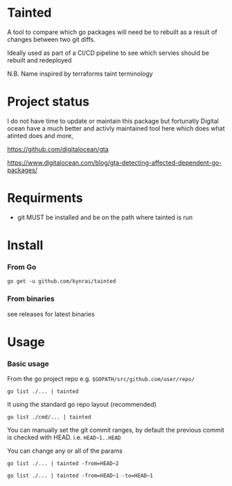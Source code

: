 # Tainted

A tool to compare which go packages will need be to rebuilt as a result of changes between two git diffs. 

Ideally used as part of a CI/CD pipeline to see which servies should be rebuilt and redeployed

N.B. Name inspired by terraforms taint terminology

# Project status

I do not have time to update or maintain this package but fortunatly Digital ocean have a much better and activly maintained tool here which does what atinted does and more,

https://github.com/digitalocean/gta

https://www.digitalocean.com/blog/gta-detecting-affected-dependent-go-packages/

# Requirments
- git MUST be installed and be on the path where tainted is run

# Install

### From Go
    go get -u github.com/kynrai/tainted

### From binaries
see releases for latest binaries

# Usage

### Basic usage
From the go project repo e.g. `$GOPATH/src/github.com/user/repo/`

    go list ./... | tainted

It using the standard go repo layout (recommended)

    go list ./cmd/... | tainted

You can manually set the git commit ranges, by default the previous commit is checked with HEAD. i.e. `HEAD~1..HEAD`

You can change any or all of the params

    go list ./... | tainted -from=HEAD~2

    go list ./... | tainted -from=HEAD~1 -to=HEAD~1

